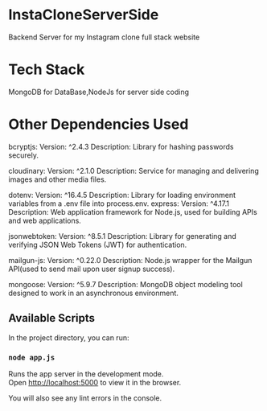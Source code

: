 # InstaCloneServerSide
Backend Server for my Instagram clone full stack website

# Tech Stack
MongoDB for DataBase,NodeJs for server side coding

# Other Dependencies Used

bcryptjs:
Version: ^2.4.3
Description: Library for hashing passwords securely.

cloudinary:
Version: ^2.1.0
Description: Service for managing and delivering images and other media files.

dotenv:
Version: ^16.4.5
Description: Library for loading environment variables from a .env file into process.env.
express:
Version: ^4.17.1
Description: Web application framework for Node.js, used for building APIs and web applications.

jsonwebtoken:
Version: ^8.5.1
Description: Library for generating and verifying JSON Web Tokens (JWT) for authentication.

mailgun-js:
Version: ^0.22.0
Description: Node.js wrapper for the Mailgun API(used to send mail upon user signup success).

mongoose:
Version: ^5.9.7
Description: MongoDB object modeling tool designed to work in an asynchronous environment.

## Available Scripts

In the project directory, you can run:

### `node app.js`

Runs the app server in the development mode.<br />
Open [http://localhost:5000](http://localhost:5000) to view it in the browser.


You will also see any lint errors in the console.


